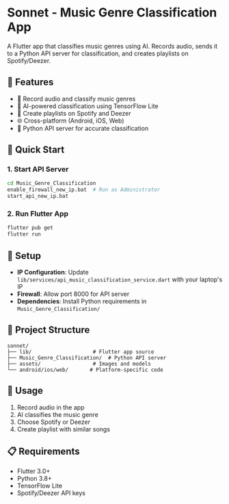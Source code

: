 # Sonnet - Music Genre Classification App

A Flutter app that classifies music genres using AI. Records audio, sends it to a Python API server for classification, and creates playlists on Spotify/Deezer.

## 🚀 Features

- 🎤 Record audio and classify music genres
- 🤖 AI-powered classification using TensorFlow Lite
- 🎵 Create playlists on Spotify and Deezer
- 🌐 Cross-platform (Android, iOS, Web)
- 🔧 Python API server for accurate classification

## 📱 Quick Start

### 1. Start API Server
```bash
cd Music_Genre_Classification
enable_firewall_new_ip.bat  # Run as Administrator
start_api_new_ip.bat
```

### 2. Run Flutter App
```bash
flutter pub get
flutter run
```

## 🔧 Setup

- **IP Configuration**: Update `lib/services/api_music_classification_service.dart` with your laptop's IP
- **Firewall**: Allow port 8000 for API server
- **Dependencies**: Install Python requirements in `Music_Genre_Classification/`

## 📁 Project Structure

```
sonnet/
├── lib/                    # Flutter app source
├── Music_Genre_Classification/  # Python API server
├── assets/                 # Images and models
└── android/ios/web/       # Platform-specific code
```

## 🎯 Usage

1. Record audio in the app
2. AI classifies the music genre
3. Choose Spotify or Deezer
4. Create playlist with similar songs

## 📋 Requirements

- Flutter 3.0+
- Python 3.8+
- TensorFlow Lite
- Spotify/Deezer API keys
